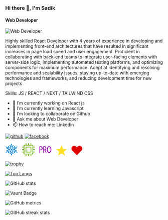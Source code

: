 ### Hi there 👋, I'm Sadik
#### Web Developer
![Web Developer](https://i.postimg.cc/FHxC3ZLt/images.jpg)

Highly skilled React Developer with 4 years of experience in developing and implementing front-end architectures that have resulted in significant increases in page load speed and user engagement. Proficient in collaborating with back-end teams to integrate user-facing elements with server-side logic, implementing automated testing platforms, and optimizing components for maximum performance. Adept at identifying and resolving performance and scalability issues, staying up-to-date with emerging technologies and frameworks, and reducing development time for new projects

Skills: JS / REACT / NEXT / TAILWIND CSS

- 🔭 I’m currently working on React js 
- 🌱 I’m currently learning Javascript 
- 👯 I’m looking to collaborate on Github 
- 💬 Ask me about Web Developer 
- 📫 How to reach me: Linkedin 


[<img src='https://cdn.jsdelivr.net/npm/simple-icons@3.0.1/icons/github.svg' alt='github' height='40'>](https://github.com/https://github.com/sadikjs)  [<img src='https://cdn.jsdelivr.net/npm/simple-icons@3.0.1/icons/facebook.svg' alt='facebook' height='40'>](https://www.facebook.com/https://www.facebook.com/sadikjs)  

<a href='https://archiveprogram.github.com/'><img src='https://raw.githubusercontent.com/acervenky/animated-github-badges/master/assets/acbadge.gif' width='40' height='40'></a> <a href='https://docs.github.com/en/developers'><img src='https://raw.githubusercontent.com/acervenky/animated-github-badges/master/assets/devbadge.gif' width='40' height='40'></a> <a href='https://github.com/pricing'><img src='https://raw.githubusercontent.com/acervenky/animated-github-badges/master/assets/pro.gif' width='40' height='40'></a> <a href='https://stars.github.com/'><img src='https://raw.githubusercontent.com/acervenky/animated-github-badges/master/assets/starbadge.gif' width='35' height='35'></a> <a href='https://docs.github.com/en/github/supporting-the-open-source-community-with-github-sponsors'><img src='https://raw.githubusercontent.com/acervenky/animated-github-badges/master/assets/sponsorbadge.gif' width='35' height='35'></a> 

[![trophy](https://github-profile-trophy.vercel.app/?username=https://github.com/sadikjs)](https://github.com/ryo-ma/github-profile-trophy)

[![Top Langs](https://github-readme-stats.vercel.app/api/top-langs/?username=https://github.com/sadikjs)](https://github.com/anuraghazra/github-readme-stats)

![GitHub stats](https://github-readme-stats.vercel.app/api?username=https://github.com/sadikjs&show_icons=true&count_private=true)  

![Vaunt Badge](https://api.vaunt.dev/v1/github/entities/https://github.com/sadikjs/contributions?format=svg&private=true)  

![GitHub metrics](https://metrics.lecoq.io/https://github.com/sadikjs)  

![GitHub streak stats](https://streak-stats.demolab.com/?user=https://github.com/sadikjs)  


